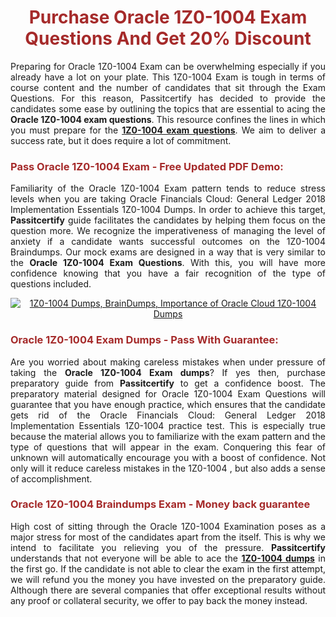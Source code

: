 <meta CHARSET="UTF-8"/>
<h1 style="color:brown;text-align:center;">Purchase Oracle 1Z0-1004 Exam Questions And Get 20% Discount</h1>

<p style="text-align:justify">Preparing for Oracle  1Z0-1004 Exam can be overwhelming especially if you already have a lot on your plate. This 1Z0-1004 Exam is tough in terms of course content and the number of candidates that sit through the Exam Questions. For this reason, Passitcertify has decided to provide the candidates some ease by outlining the topics that are essential to acing the <strong>Oracle 1Z0-1004 exam questions</strong>. This resource confines the lines in which you must prepare for the <a href="https://www.passitcertify.com/oracle/1z0-1004-questions.html"><strong> 1Z0-1004 exam questions</strong></a>. We aim to deliver a success rate, but it does require a lot of commitment.</p>

<h3 style="color:brown;text-align:left;">Pass Oracle 1Z0-1004 Exam - Free Updated PDF Demo:</h3>

<p style="text-align:justify">Familiarity of the Oracle 1Z0-1004 Exam pattern tends to reduce stress levels when you are taking Oracle Financials Cloud: General Ledger 2018 Implementation Essentials 1Z0-1004 Dumps. In order to achieve this target, <strong>Passitcertify</strong> guide facilitates the candidates by helping them focus on the question more. We recognize the imperativeness of managing the level of anxiety if a candidate wants successful outcomes on the 1Z0-1004 Braindumps. Our mock exams are designed in a way that is very similar to the <strong>Oracle 1Z0-1004 Exam Questions</strong>. With this, you will have more confidence knowing that you have a fair recognition of the type of questions included.</p>

<p style="text-align: center;"><a href="https://www.passitcertify.com/oracle/1z0-1004-questions.html" rel="NOFOLLOW"><img alt="1Z0-1004 Dumps, BrainDumps, Importance of Oracle Cloud  1Z0-1004 Dumps" src="https://bit.ly/2ToUvun" /></a></p>

<h3 style="color:brown;text-align:left;">Oracle 1Z0-1004 Exam Dumps - Pass With Guarantee:</h3>

<p style="text-align:justify">Are you worried about making careless mistakes when under pressure of taking the <strong>Oracle 1Z0-1004 Exam dumps</strong>? If yes then, purchase preparatory guide from <strong>Passitcertify</strong> to get a confidence boost. The preparatory material designed for Oracle 1Z0-1004 Exam Questions will guarantee that you have enough practice, which ensures that the candidate gets rid of the Oracle Financials Cloud: General Ledger 2018 Implementation Essentials 1Z0-1004 practice test. This is especially true because the material allows you to familiarize with the exam pattern and the type of questions that will appear in the exam. Conquering this fear of unknown will automatically encourage you with a boost of confidence. Not only will it reduce careless mistakes in the 1Z0-1004 , but also adds a sense of accomplishment.</p>

<h3 style="color:brown;text-align:left;">Oracle 1Z0-1004 Braindumps Exam - Money back guarantee</h3>

<p style="text-align:justify">High cost of sitting through the Oracle 1Z0-1004 Examination poses as a major stress for most of the candidates apart from the  itself. This is why we intend to facilitate you relieving you of the pressure. <strong>Passitcertify</strong> understands that not everyone will be able to ace the <strong><a href="https://www.passitcertify.com/oracle/1z0-1004-questions.html">1Z0-1004 dumps</a></strong> in the first go. If the candidate is not able to clear the exam in the first attempt, we will refund you the money you have invested on the preparatory guide. Although there are several companies that offer exceptional results without any proof or collateral security, we offer to pay back the money instead.</p>

